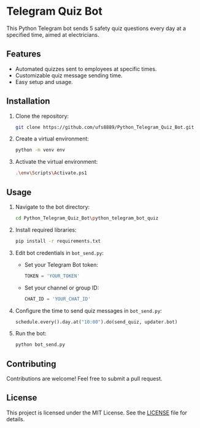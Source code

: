 # Telegram Quiz Bot

This Python Telegram bot sends 5 safety quiz questions every day at a specified time, aimed at electricians.

## Features

- Automated quizzes sent to employees at specific times.
- Customizable quiz message sending time.
- Easy setup and usage.

## Installation

1. Clone the repository:
    ```bash
    git clone https://github.com/ufs8889/Python_Telegram_Quiz_Bot.git
    ```

2. Create a virtual environment:
    ```bash
    python -m venv env
    ```

3. Activate the virtual environment:
    ```bash
    .\env\Scripts\Activate.ps1
    ```

## Usage

1. Navigate to the bot directory:
    ```bash
    cd Python_Telegram_Quiz_Bot\python_telegram_bot_quiz
    ```

2. Install required libraries:
    ```bash
    pip install -r requirements.txt
    ```

3. Edit bot credentials in `bot_send.py`:
    - Set your Telegram Bot token:
        ```python
        TOKEN = 'YOUR_TOKEN'
        ```
    - Set your channel or group ID:
        ```python
        CHAT_ID = 'YOUR_CHAT_ID'
        ```

4. Configure the time to send quiz messages in `bot_send.py`:
    ```python
    schedule.every().day.at("10:00").do(send_quiz, updater.bot)
    ```

5. Run the bot:
    ```bash
    python bot_send.py
    ```

## Contributing

Contributions are welcome! Feel free to submit a pull request.

## License

This project is licensed under the MIT License. See the [LICENSE](LICENSE) file for details.
